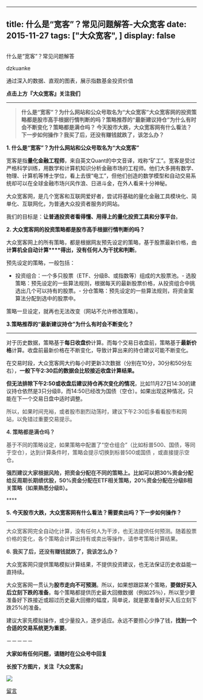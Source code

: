
---
title:   什么是“宽客”？常见问题解答-大众宽客
date: 2015-11-27
tags: ["大众宽客", ]
display: false
---


## 



什么是“宽客”？常见问题解答




dzkuanke




通过深入的数据、直观的图表，展示指数基金投资价值


**点击上方『大众宽客』关注我们**

****

> **<strong style="white-space: normal;">什么是“宽客”？为什么网站和公众号取名为“大众宽客”**</strong>**<strong style="white-space: normal;">大众宽客网的投资策略都是股市高手根据行情判断的吗？**</strong>**<strong style="white-space: normal;">策略推荐的“最新建议持仓”为什么有时会不断变化？**</strong>**<strong style="white-space: normal;">策略都是满仓吗？**</strong>**<strong style="white-space: normal;"> 今天股市大跌，大众宽客网有什么看法？下一步如何操作？**</strong>**<strong style="white-space: normal;">我买了后，还没有赚钱就跌了，该怎么办？**</strong>



**1. 什么是“宽客”？为什么网站和公众号取名为“大众宽客”**



宽客是指**量化金融工程师**，来自英文Quant的中文音译，戏称“矿工”。宽客是受过严格科学训练，用数学和计算机知识分析金融市场的工程师。他们大多拥有数学、物理、计算机等博士学位，看上去很“电工”，但他们创造的数学模型和自动交易系统却可以在全球金融市场兴风作浪、日进斗金，在外人看来十分神秘。



大众宽客网，是几个宽客和互联网爱好者，尝试将基础的量化金融工具模块化、简单化、互联网化，为普通大众投资者服务的网站。



我们的目标是：**让普通投资者看得懂、用得上的量化投资工具和分享平台**。





**2. 大众宽客网的投资策略都是股市高手根据行情判断的吗？**



大众宽客网上的所有策略，都是根据网友预先设定的策略，基于股票最新价格，由**计算机全自动计算****得出，没有任何人为干扰和判断**。



预先设定的策略，一般包括：
- 投资组合：一个多只股票（ETF、分级B、或指数等）组成的大股票池。- 选股策略：预先设定的一些算法规则，根据每天的最新股票价格，从投资组合中挑选出几个可以持有的股票。- 分仓策略：预先设定的一些算法规则，将资金案算法分配到选中的股票中。


策略一旦设定，就再也无法改变（网站不允许修改策略）。





**3.策略推荐的“最新建议持仓”为什么有时会不断变化？**

****

对于历史数据，策略基于**每日收盘价**计算。而每个交易日收盘前，策略基于**最新价格**计算。收盘前最新价格在不断变化，导致计算出来的持仓建议可能不断变化。



在交易时段，大众宽客网大约每小时更新3次数据（分别在10分，30分和50分左右），**一般下午2:30后的数据会比较接近收盘计算结果。**



**但无法排除下午2:50或收盘后建议持仓再次变化的情况**，比如11月27日14:30的建议持仓依然是3只分级B，而14:50已经改为国债（空仓）。如果出现这种情况，只能在下一个交易日盘中适时调整。



<font color="#3e3e3e">所以，如果时间充裕，或者股市剧烈动荡时，建议下午2:30后多看看股市和网站，以免错过重要交易提示。</font>





**<font color="#3e3e3e">4. 策略都是满仓吗？</font>**

<font color="#3e3e3e"></font>

<font color="#3e3e3e">基于不同的策略设定，如果策略中配置了“空仓组合”（比如标普500、国债，等同于空仓），达到计算条件时，策略会提示切换到标普500或国债 ，或直接提示空仓。</font>

<font color="#3e3e3e"></font>

<font color="#3e3e3e">**强烈建议大家根据风险，把资金分配在不同的策略上。比如可以把30%资金分配给反周期长期绩优股，50%资金分配在ETF相关策略，20%资金分配在分级B相关策略（如果熟悉分级B）。**</font>

<font color="#3e3e3e">****</font>



**5. 今天股市大跌，大众宽客网有什么看法？需要卖出吗？下一步如何操作？**

****

<font color="#3e3e3e">大众宽客网完全自动化计算，没有任何人为干涉，也无法提供任何预测。随着股票价格的变化，各个策略会计算出持有或卖出等操作，请参考策略计算结果。</font>

<font color="#3e3e3e"></font>

<font color="#3e3e3e"></font>

**<font color="#3e3e3e">6. 我买了后，还没有赚钱就跌了，我该怎么办？</font>**



大众宽客网只提供策略模拟计算结果，不提供投资建议，也无法保证历史收益能一直持续。



大众宽客网一贯认为**股市走向不可预测**。所以，如果想跟踪某个策略，**要做好买入后立刻下跌的准备**。每个策略都提供历史最大回撤数据（例如25％），所以至少要准备好下跌接近或超过历史最大回撤的幅度，简单说，就是要准备好买入后立刻下跌25%的准备。



建议大家先模拟操作，或少量投入，逐步适应。永远不要担心少挣了钱，**找到一个合适的交易系统更为重要**。



－－－－－

**大家如有任何问题，请随时在公众号中回复**





**长按下方图片，关注『大众宽客』**

<img data-s="300,640" data-type="png" src="http://mmbiz.qpic.cn/mmbiz/PKw3FQPmhIjpOw70YiaHYQTPb4TKoqns9M2zxiaLBv1cUZiaEHqVweTjuaW7lzQUemHLxv6k8MpLq8r6cvFhqmDfg/0?wx_fmt=png" data-ratio="1" data-w="129" width="auto" src="http://mmbiz.qpic.cn/mmbiz/PKw3FQPmhIjpOw70YiaHYQTPb4TKoqns9M2zxiaLBv1cUZiaEHqVweTjuaW7lzQUemHLxv6k8MpLq8r6cvFhqmDfg/640?wx_fmt=png&amp;wxfrom=5&amp;wx_lazy=1" style="box-sizing: border-box !important; word-wrap: break-word !important; width: auto !important; visibility: visible !important;"/>









[留言](javascript:;)


